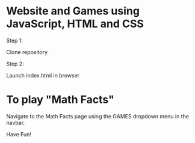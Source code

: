 # Website and Games using JavaScript, HTML and CSS

Step 1:

Clone repository


Step 2:

Launch index.html in browser

# To play "Math Facts"
Navigate to the Math Facts page using the GAMES dropdown menu in the navbar. 


Have Fun!
